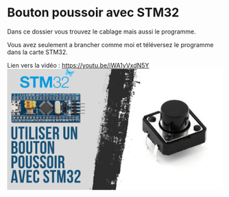 # Bouton poussoir avec STM32
Dans ce dossier vous trouvez le cablage mais aussi le programme.

Vous avez seulement a brancher comme moi et téléversez le programme dans la carte STM32.

Lien vers la vidéo : https://youtu.be/iWA1yVxdN5Y
![alt text](https://github.com/electrocodeur/bouton_stm32/blob/main/mini_stm.png?raw=true)
